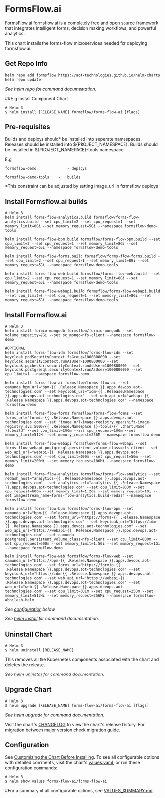 # FormsFlow.ai

[FormsFlow.ai](https://formsflow.ai/) formsflow.ai is a completely free and open source framework that integrates intelligent forms, decision making workflows, and powerful analytics.

This chart installs the forms-flow microservices needed for deploying formsflow.ai.

## Get Repo Info

```console
helm repo add formsflow https://aot-technologies.github.io/helm-charts
helm repo update
```

_See [helm repo](https://helm.sh/docs/helm/helm_repo/) for command documentation._

##E.g Install Component Chart
```console
# Helm 3
$ helm install [RELEASE_NAME] formsflow/forms-flow-ai [flags]
```

## Pre-requisites
Builds and deploys should* be installed into seperate namespaces.
Releases should be installed into ${PROJECT_NAMESPACE}. 
Builds should be installed in ${PROJECT_NAMEPACE}-tools namespace.

E.g
 
	formsflow-demo 				- deploys

	formsflow-demo-tools	-	builds 

*This constraint can be adjusted by setting image_url in formsflow deploys 

## Install Formsflow.ai builds
```console
# Helm 3
helm install forms-flow-analytics.build formsflow/forms-flow-analytics.build --set cpu_limit=2 --set cpu_request=1 --set memory_limit=8Gi --set memory_request=5Gi --namespace formsflow-demo-tools

helm install forms-flow-bpm.build formsflow/forms-flow-bpm.build --set cpu_limit=2 --set cpu_request=1 --set memory_limit=8Gi --set memory_request=5Gi --namespace formsflow-demo-tools

helm install forms-flow-forms.build formsflow/forms-flow-forms.build --set cpu_limit=2 --set cpu_request=1 --set memory_limit=8Gi --set memory_request=5Gi --namespace formsflow-demo-tools

helm install forms-flow-web.build formsflow/forms-flow-web.build --set cpu_limit=2 --set cpu_request=1 --set memory_limit=8Gi --set memory_request=5Gi --namespace formsflow-demo-tools

helm install forms-flow-webapi.build formsflow/forms-flow-webapi.build --set cpu_limit=2 --set cpu_request=1 --set memory_limit=8Gi --set memory_request=5Gi --namespace formsflow-demo-tools
```
## Install Formsflow.ai
```console
# Helm 3
helm install formio-mongodb formsflow/formio-mongodb --set volume_capacity=2Gi --set sc_mongo=nfs-client --namespace formsflow-demo

#OPTIONAL
helm install forms-flow-idm formsflow/forms-flow-idm --set keycloak.podSecurityContext.fsGroup=1000800000 --set keycloak.securityContext.runAsUser=1000800000 --set keycloak.pgchecker.securityContext.runAsUser=1000800000 --set keycloak.postgresql.securityContext.runAsUser=1000800000 --set cpu_limit=1 --namespace formsflow-demo

helm install forms-flow-ai formsflow/forms-flow-ai --set camunda_bpm_url="bpm-{{ .Release.Namespace }}.apps.devops.aot-technologies.com" --set keycloak_url="idm-{{ .Release.Namespace }}.apps.devops.aot-technologies.com" --set web_api_url="webapi-{{ .Release.Namespace }}.apps.devops.aot-technologies.com" --namespace formsflow-demo

helm install forms-flow-forms formsflow/forms-flow-forms --set forms_url="formio-{{ .Release.Namespace }}.apps.devops.aot-technologies.com" --set "image_url=image-registry.openshift-image-registry.svc:5000/{{ .Release.Namespace }}-tools/{{ .Chart.Name }}.build" --set cpu_limit=200m --set cpu_request=100m --set memory_limit=512M --set memory_request=256M --namespace formsflow-demo 

helm install forms-flow-webapi formsflow/forms-flow-webapi --set forms-flow-webapi-postgresql.persistent_volume_class=nfs-client --set web_api_url="webapi-{{ .Release.Namespace }}.apps.devops.aot-technologies.com" --set cpu_limit=100m --set cpu_request=50m --set memory_limit=200Mi --set memory_request=100Mi --namespace formsflow-demo

helm install forms-flow-analytics formsflow/forms-flow-analytics --set redash_host="analytics-{{ .Release.Namespace }}.apps.devops.aot-technologies.com" --set analytics_url="analytics-{{ .Release.Namespace }}.apps.devops.aot-technologies.com" --set cpu_limit=800m --set cpu_request=600m --set memory_limit=1.2Gi --set memory_request=1Gi --set imagestream_name=forms-flow-analytics.build-redash --namespace formsflow-demo

helm install forms-flow-bpm formsflow/forms-flow-bpm --set camunda_url="bpm-{{ .Release.Namespace }}.apps.devops.aot-technologies.com" --set forms_url="https://forms-{{ .Release.Namespace }}.apps.devops.aot-technologies.com" --set keycloak_url="https://idm-{{ .Release.Namespace }}.apps.devops.aot-technologies.com" --set web_api_url="https://webapi-{{ .Release.Namespace }}.apps.devops.aot-technologies.com" --set camunda-postgresql.persistent_volume_class=nfs-client --set cpu_limit=800m --set cpu_request=600m --set memory_limit=1.5Gi --set memory_request=1Gi --namespace formsflow-demo

helm install forms-flow-web formsflow/forms-flow-web --set camunda_url="https://bpm-{{ .Release.Namespace }}.apps.devops.aot-technologies.com" --set forms_url="https://formio-{{ .Release.Namespace }}.apps.devops.aot-technologies.com" --set keycloak_url="https://idm-{{ .Release.Namespace }}.apps.devops.aot-technologies.com" --set web_api_url="https://webapi-{{ .Release.Namespace }}.apps.devops.aot-technologies.com" --set web_url="web-{{ .Release.Namespace }}.apps.devops.aot-technologies.com" --set cpu_limit=301m --set cpu_request=250m --set memory_limit=512Mi --set memory_request=256Mi --namespace formsflow-abhilash-helm 
```
_See [configuration](#configuration) below._

_See [helm install](https://helm.sh/docs/helm/helm_install/) for command documentation._

## Uninstall Chart

```console
# Helm 3
$ helm uninstall [RELEASE_NAME]
```

This removes all the Kubernetes components associated with the chart and deletes the release.

_See [helm uninstall](https://helm.sh/docs/helm/helm_uninstall/) for command documentation._

## Upgrade Chart

```console
# Helm 3
$ helm upgrade [RELEASE_NAME] forms-flow-ai/forms-flow-ai [flags]
```

_See [helm upgrade](https://helm.sh/docs/helm/helm_upgrade/) for command documentation._

Visit the chart's [CHANGELOG](./CHANGELOG.md) to view the chart's release history.
For migration between major version check [migration guide](#migration-guide).

## Configuration

See [Customizing the Chart Before Installing](https://helm.sh/docs/intro/using_helm/#customizing-the-chart-before-installing).
To see all configurable options with detailed comments, visit the chart's [values.yaml](./values.yaml), or run these configuration commands:

```console
# Helm 3
$ helm show values forms-flow-ai/forms-flow-ai
```

#For a summary of all configurable options, see [VALUES_SUMMARY.md](./VALUES_SUMMARY.md)
